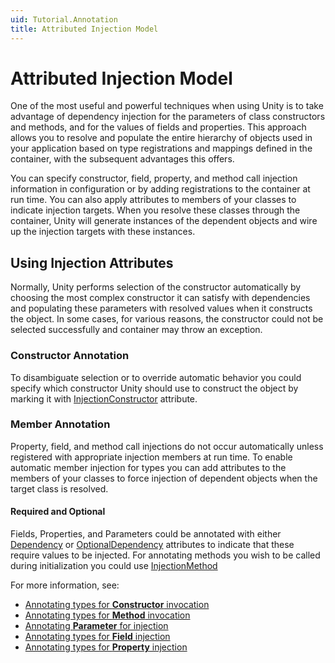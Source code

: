 ```yaml
---
uid: Tutorial.Annotation
title: Attributed Injection Model
---
```


# Attributed Injection Model

One of the most useful and powerful techniques when using Unity is to take advantage of dependency injection for the parameters of class constructors and methods, and for the values of fields and properties. This approach allows you to resolve and populate the entire hierarchy of objects used in your application based on type registrations and mappings defined in the container, with the subsequent advantages this offers.

You can specify constructor, field, property, and method call injection information in configuration or by adding registrations to the container at run time. You can also apply attributes to members of your classes to indicate injection targets. When you resolve these classes through the container, Unity will generate instances of the dependent objects and wire up the injection targets with these instances.

## Using Injection Attributes

Normally, Unity performs selection of the constructor automatically by choosing the most complex constructor it can satisfy with dependencies and populating these parameters with resolved values when it constructs the object. In some cases, for various reasons, the constructor could not be selected successfully and container may throw an exception.

### Constructor Annotation

To disambiguate selection or to override automatic behavior you could specify which constructor Unity should use to construct the object by marking it with [InjectionConstructor](xref:Unity.InjectionConstructorAttribute) attribute.

### Member Annotation

Property, field, and method call injections do not occur automatically unless registered with appropriate injection members at run time. To enable automatic member injection for types you can add attributes to the members of your classes to force injection of dependent objects when the target class is resolved.

#### Required and Optional

Fields, Properties, and Parameters could be annotated with either [Dependency](xref:Unity.DependencyAttribute) or [OptionalDependency](xref:Unity.OptionalDependencyAttribute) attributes to indicate that these require values to be injected. For annotating methods you wish to be called during initialization you could use [InjectionMethod](xref:Unity.InjectionMethodAttribute)

For more information, see:

* [Annotating types for **Constructor** invocation](xref:Tutorial.Annotation.Constructor)
* [Annotating types for **Method** invocation](xref:Tutorial.Annotation.Method)
* [Annotating **Parameter** for injection](xref:Tutorial.Annotation.Parameter)
* [Annotating types for **Field** injection](xref:Tutorial.Annotation.Field)
* [Annotating types for **Property** injection](xref:Tutorial.Annotation.Property)
